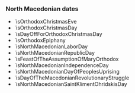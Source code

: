 ### North Macedonian dates

- `isOrthodoxChristmasEve
- `isOrthodoxChristmasDay
- `isDayOffForOrthodoxChristmasDay
- `isOrthodoxEpiphany
- `isNorthMacedonianLaborDay
- `isNorthMacedonianRepublicDay
- `isFeastOfTheAssumptionOfMaryOrthodox
- `isNorthMacedonianIndependenceDay
- `isNorthMacedonianDayOfPeoplesUprising
- `isDayOfTheMacedonianRevolutionaryStruggle
- `isNorthMacedonianSaintKlimentOhridskisDay
